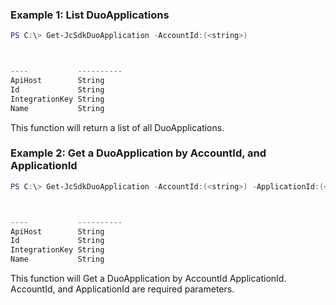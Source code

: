 ### Example 1: List DuoApplications
```powershell
PS C:\> Get-JcSdkDuoApplication -AccountId:(<string>)



----           ----------
ApiHost        String
Id             String
IntegrationKey String
Name           String


```

This function will return a list of all DuoApplications.

### Example 2: Get a DuoApplication by AccountId, and ApplicationId
```powershell
PS C:\> Get-JcSdkDuoApplication -AccountId:(<string>) -ApplicationId:(<string>)



----           ----------
ApiHost        String
Id             String
IntegrationKey String
Name           String


```

This function will Get a DuoApplication by AccountId ApplicationId. AccountId, and ApplicationId are required parameters.

